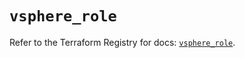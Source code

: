 # `vsphere_role`

Refer to the Terraform Registry for docs: [`vsphere_role`](https://registry.terraform.io/providers/hashicorp/vsphere/2.7.0/docs/resources/role).
